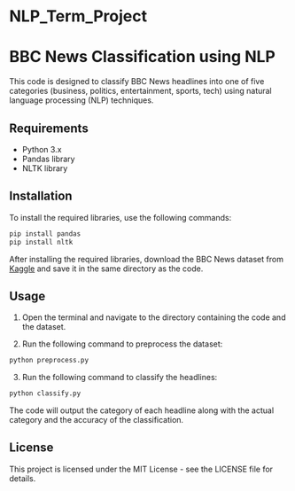 # NLP_Term_Project

# BBC News Classification using NLP

This code is designed to classify BBC News headlines into one of five categories (business, politics, entertainment, sports, tech) using natural language processing (NLP) techniques. 

## Requirements

- Python 3.x
- Pandas library
- NLTK library

## Installation

To install the required libraries, use the following commands:

```python
pip install pandas
pip install nltk
```

After installing the required libraries, download the BBC News dataset from [Kaggle](https://www.kaggle.com/datasets/hgultekin/bbcnewsarchive?resource=download) and save it in the same directory as the code.

## Usage

1. Open the terminal and navigate to the directory containing the code and the dataset.

2. Run the following command to preprocess the dataset:

```python
python preprocess.py
```

3. Run the following command to classify the headlines:

```python
python classify.py
```

The code will output the category of each headline along with the actual category and the accuracy of the classification.

## License

This project is licensed under the MIT License - see the LICENSE file for details.

